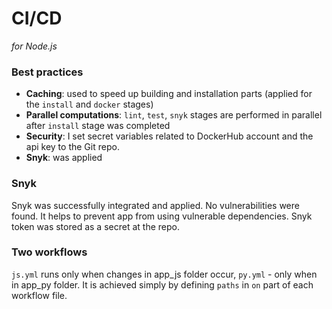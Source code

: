 # CI/CD
*for Node.js*

### Best practices
* **Caching**: used to speed up building and installation parts
(applied for the `install` and `docker` stages)
* **Parallel computations**: `lint`, `test`, `snyk` stages
are performed in parallel after `install` stage was completed
* **Security**: I set secret variables related to 
DockerHub account and the api key to the Git repo.
* **Snyk**: was applied


### Snyk
Snyk was successfully integrated and applied. No vulnerabilities
were found. It helps to prevent app from using vulnerable
dependencies. Snyk token was stored as a secret at the repo.

### Two workflows
`js.yml` runs only when changes in app_js folder occur, 
`py.yml` - only when in app_py folder. It is achieved simply
by defining `paths` in `on` part of each workflow file.
